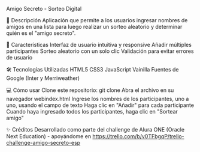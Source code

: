Amigo Secreto - Sorteo Digital

📝 Descripción
Aplicación que permite a los usuarios ingresar nombres de amigos en una lista para luego realizar un sorteo aleatorio y determinar quién es el "amigo secreto".

🚀 Características
Interfaz de usuario intuitiva y responsive
Añadir múltiples participantes
Sorteo aleatorio con un solo clic
Validación para evitar errores de usuario

🛠️ Tecnologías Utilizadas
HTML5
CSS3
JavaScript Vainilla
Fuentes de Google (Inter y Merriweather)

💻 Cómo usar
Clone este repositorio:
git clone 
Abra el archivo en su navegador webindex.html
Ingrese los nombres de los participantes, uno a uno, usando el campo de texto
Haga clic en "Añadir" para cada participante
Cuando haya ingresado todos los participantes, haga clic en "Sortear amigo"

✨ Créditos
Desarrollado como parte del challenge de Alura ONE (Oracle Next Education) - apoyándome en https://trello.com/b/v0TFbgqP/trello-challenge-amigo-secreto-esp
